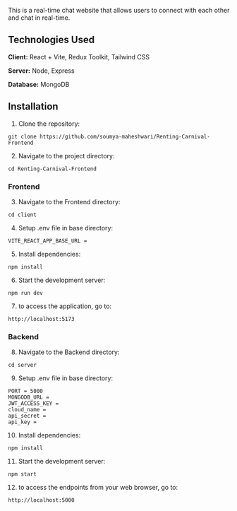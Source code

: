 This is a real-time chat website that allows users to connect with each other and chat in real-time.

## Technologies Used

**Client:** React + Vite, Redux Toolkit, Tailwind CSS

**Server:** Node, Express

**Database:** MongoDB

## Installation

1. Clone the repository:
```CMD
git clone https://github.com/soumya-maheshwari/Renting-Carnival-Frontend
```

2. Navigate to the project directory:
```CMD
cd Renting-Carnival-Frontend
```

### Frontend

3. Navigate to the Frontend directory:
```CMD
cd client
```

4. Setup .env file in base directory:
 ```
VITE_REACT_APP_BASE_URL = 
```

5. Install dependencies: 
```CMD
npm install
```

6. Start the development server:
```CMD
npm run dev
```

7. to access the application, go to:
 ```CMD
http://localhost:5173
```
### Backend

8. Navigate to the Backend directory:
```CMD
cd server
```

9. Setup .env file in base directory:
 ```
PORT = 5000
MONGODB_URL =
JWT_ACCESS_KEY =
cloud_name =
api_secret = 
api_key = 
```

10. Install dependencies: 
```CMD
npm install
```
   
11. Start the development server:
```CMD
npm start
```

12. to access the endpoints from your web browser, go to:
 ```CMD
http://localhost:5000
```
